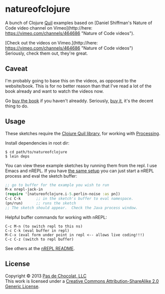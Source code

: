 # natureofclojure

A bunch of Clojure [Quil](https://github.com/quil/quil "Quil") examples based on [Daniel Shiffman's Nature of Code video channel on Vimeo](http://here: https://vimeo.com/channels/464686 "Nature of Code videos").

[Check out the videos on Vimeo.](http://here: https://vimeo.com/channels/464686 "Nature of Code videos")  
Seriously, check them out, they're great.

## Caveat
I'm probably going to base this on the videos, as opposed to the website/book.  This is for no better reason than that I've read a lot of the book already and want to watch the videos now.

Go [buy the book](http://natureofcode.com "Nature of Code book") if you haven't alreaddy.  Seriously, [buy it](http://natureofcode.com "Nature of Code book"), it's the decent thing to do.

## Usage

These sketches require the [Clojure Quil library](https://github.com/quil/quil "Quil"), for working with [Processing](http://processing.org "Processing").  

Install dependencies in root dir:  

````
$ cd path/to/natureofclojure      
$ lein deps
````  

You can view these example sketches by running them from the repl.  I use Emacs and nREPL.  If you have [the same setup](https://gist.github.com/4698169 "My Clojure Emacs setup") you can just start a nREPL process and eval the sketch buffer:
````clojure
;; go to buffer for the example you wish to run
M-x nrepl-jack-in
(require '[natureofclojure.i-5.perlin-noise :as pn])
C-c C-k       ;; in the sketch's buffer to eval namespace.
(pn/run)      ;; runs the sketch 
;; The sketch should appear.  Check the Java process window.
````

Helpful buffer commands for working with nREPL:  
````
C-c M-n (to switch repl to this ns)
C-c C-k (eval buffer in repl)
M-C-x (eval form under point in repl <-- allows live coding!!!)
C-c C-z (switch to repl buffer)
````  
See others at the [nREPL README](https://github.com/kingtim/nrepl.el "nREPL README").

## License

Copyright © 2013  [Pas de Chocolat, LLC](http://pasdechocolat.com/ "Awesome website")  
This work is licensed under a [Creative Commons Attribution-ShareAlike 2.0 Generic License](http://creativecommons.org/licenses/by-sa/2.0/ "Creative Commons Attribution-ShareAlike 2.0 Generic License").
